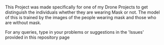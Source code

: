 This Project was made specifically for one of my Drone Projects to get distinguish the individuals whether they are wearing Mask or not.
The model of this is trained by the images of the people wearing mask and those who are without mask.



For any queries, type in your problems or suggestions in the 'Issues' provided in this repository page